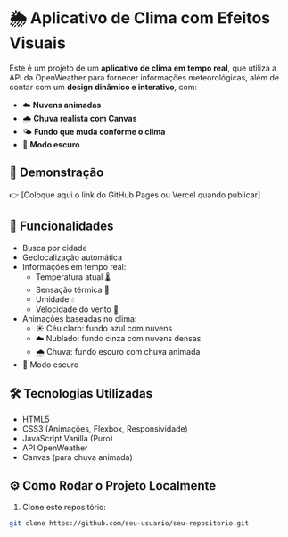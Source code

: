 # 🌦️ Aplicativo de Clima com Efeitos Visuais

Este é um projeto de um **aplicativo de clima em tempo real**, que utiliza a API da OpenWeather para fornecer informações meteorológicas, além de contar com um **design dinâmico e interativo**, com:

- ☁️ **Nuvens animadas**
- 🌧️ **Chuva realista com Canvas**
- 🌤️ **Fundo que muda conforme o clima**
- 🌙 **Modo escuro**

## 🔗 **Demonstração**

👉 [Coloque aqui o link do GitHub Pages ou Vercel quando publicar]

## 🚀 **Funcionalidades**

- Busca por cidade
- Geolocalização automática
- Informações em tempo real:
  - Temperatura atual 🌡️
  - Sensação térmica 🥵
  - Umidade 💧
  - Velocidade do vento 💨
- Animações baseadas no clima:
  - ☀️ Céu claro: fundo azul com nuvens
  - ☁️ Nublado: fundo cinza com nuvens densas
  - 🌧️ Chuva: fundo escuro com chuva animada
- 🌙 Modo escuro

## 🛠️ **Tecnologias Utilizadas**

- HTML5
- CSS3 (Animações, Flexbox, Responsividade)
- JavaScript Vanilla (Puro)
- API OpenWeather
- Canvas (para chuva animada)

## ⚙️ **Como Rodar o Projeto Localmente**

1. Clone este repositório:

```bash
git clone https://github.com/seu-usuario/seu-repositorio.git
```
